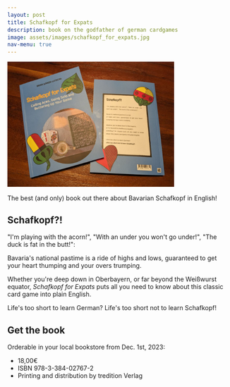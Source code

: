```yaml
---
layout: post
title: Schafkopf for Expats
description: book on the godfather of german cardgames
image: assets/images/schafkopf_for_expats.jpg
nav-menu: true
---
```

<img src="assets/images/schafkopf_for_expats.jpg" alt="book" width="75%">

The best (and only) book out there about Bavarian Schafkopf in English! 

## Schafkopf?!

"I'm playing with the acorn!", "With an under you won't go under!", "The duck is fat in the butt!":

Bavaria's national pastime is a ride of highs and lows, guaranteed to get your heart thumping and your overs trumping.

Whether you're deep down in Oberbayern, or far beyond the Weißwurst equator, *Schafkopf for Expats* puts all you need to know about this classic card game into plain English.

Life's too short to learn German?
Life's too short not to learn Schafkopf!

## Get the book

Orderable in your local bookstore from Dec. 1st, 2023:
- 18,00€ 
- ISBN 978-3-384-02767-2
- Printing and distribution by tredition Verlag
